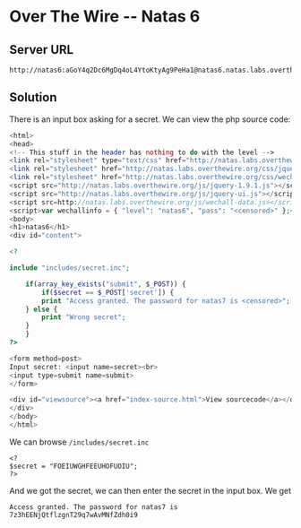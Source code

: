 # Over The Wire -- Natas 6

## Server URL
```
http://natas6:aGoY4q2Dc6MgDq4oL4YtoKtyAg9PeHa1@natas6.natas.labs.overthewire.org
```

## Solution
There is an input box asking for a secret.
We can view the php source code:
```php
<html>
<head>
<!-- This stuff in the header has nothing to do with the level -->
<link rel="stylesheet" type="text/css" href="http://natas.labs.overthewire.org/css/level.css">
<link rel="stylesheet" href="http://natas.labs.overthewire.org/css/jquery-ui.css" />
<link rel="stylesheet" href="http://natas.labs.overthewire.org/css/wechall.css" />
<script src="http://natas.labs.overthewire.org/js/jquery-1.9.1.js"></script>
<script src="http://natas.labs.overthewire.org/js/jquery-ui.js"></script>
<script src=http://natas.labs.overthewire.org/js/wechall-data.js></script><script src="http://natas.labs.overthewire.org/js/wechall.js"></script>
<script>var wechallinfo = { "level": "natas6", "pass": "<censored>" };</script></head>
<body>
<h1>natas6</h1>
<div id="content">

<?

include "includes/secret.inc";

    if(array_key_exists("submit", $_POST)) {
        if($secret == $_POST['secret']) {
        print "Access granted. The password for natas7 is <censored>";
    } else {
        print "Wrong secret";
    }
    }
?>

<form method=post>
Input secret: <input name=secret><br>
<input type=submit name=submit>
</form>

<div id="viewsource"><a href="index-source.html">View sourcecode</a></div>
</div>
</body>
</html>
```

We can browse `/includes/secret.inc`
```
<?
$secret = "FOEIUWGHFEEUHOFUOIU";
?>
```

And we got the secret, we can then enter the secret in the input box. We get
```
Access granted. The password for natas7 is 7z3hEENjQtflzgnT29q7wAvMNfZdh0i9
```
